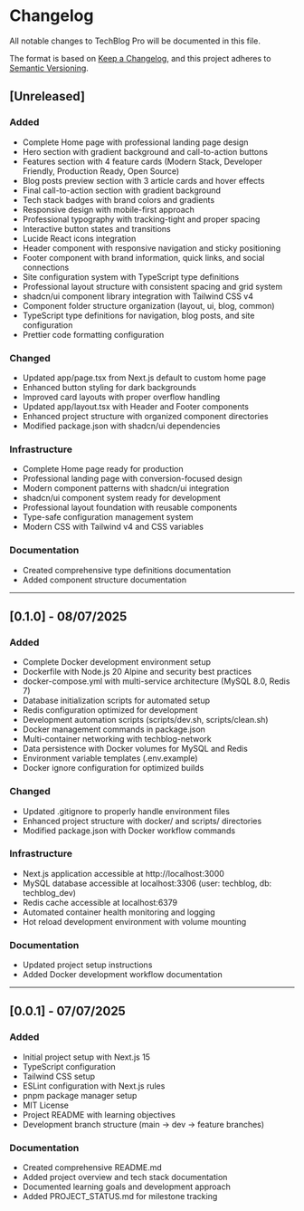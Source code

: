 # Changelog

All notable changes to TechBlog Pro will be documented in this file.

The format is based on [Keep a Changelog](https://keepachangelog.com/en/1.0.0/),
and this project adheres to [Semantic Versioning](https://semver.org/spec/v2.0.0.html).

## [Unreleased]

### Added

- Complete Home page with professional landing page design
- Hero section with gradient background and call-to-action buttons
- Features section with 4 feature cards (Modern Stack, Developer Friendly, Production Ready, Open Source)
- Blog posts preview section with 3 article cards and hover effects
- Final call-to-action section with gradient background
- Tech stack badges with brand colors and gradients
- Responsive design with mobile-first approach
- Professional typography with tracking-tight and proper spacing
- Interactive button states and transitions
- Lucide React icons integration
- Header component with responsive navigation and sticky positioning
- Footer component with brand information, quick links, and social connections
- Site configuration system with TypeScript type definitions
- Professional layout structure with consistent spacing and grid system
- shadcn/ui component library integration with Tailwind CSS v4
- Component folder structure organization (layout, ui, blog, common)
- TypeScript type definitions for navigation, blog posts, and site configuration
- Prettier code formatting configuration

### Changed

- Updated app/page.tsx from Next.js default to custom home page
- Enhanced button styling for dark backgrounds
- Improved card layouts with proper overflow handling
- Updated app/layout.tsx with Header and Footer components
- Enhanced project structure with organized component directories
- Modified package.json with shadcn/ui dependencies

### Infrastructure

- Complete Home page ready for production
- Professional landing page with conversion-focused design
- Modern component patterns with shadcn/ui integration
- shadcn/ui component system ready for development
- Professional layout foundation with reusable components
- Type-safe configuration management system
- Modern CSS with Tailwind v4 and CSS variables

### Documentation

- Created comprehensive type definitions documentation
- Added component structure documentation

---

## [0.1.0] - 08/07/2025

### Added

- Complete Docker development environment setup
- Dockerfile with Node.js 20 Alpine and security best practices
- docker-compose.yml with multi-service architecture (MySQL 8.0, Redis 7)
- Database initialization scripts for automated setup
- Redis configuration optimized for development
- Development automation scripts (scripts/dev.sh, scripts/clean.sh)
- Docker management commands in package.json
- Multi-container networking with techblog-network
- Data persistence with Docker volumes for MySQL and Redis
- Environment variable templates (.env.example)
- Docker ignore configuration for optimized builds

### Changed

- Updated .gitignore to properly handle environment files
- Enhanced project structure with docker/ and scripts/ directories
- Modified package.json with Docker workflow commands

### Infrastructure

- Next.js application accessible at http://localhost:3000
- MySQL database accessible at localhost:3306 (user: techblog, db: techblog_dev)
- Redis cache accessible at localhost:6379
- Automated container health monitoring and logging
- Hot reload development environment with volume mounting

### Documentation

- Updated project setup instructions
- Added Docker development workflow documentation

---

## [0.0.1] - 07/07/2025

### Added

- Initial project setup with Next.js 15
- TypeScript configuration
- Tailwind CSS setup
- ESLint configuration with Next.js rules
- pnpm package manager setup
- MIT License
- Project README with learning objectives
- Development branch structure (main → dev → feature branches)

### Documentation

- Created comprehensive README.md
- Added project overview and tech stack documentation
- Documented learning goals and development approach
- Added PROJECT_STATUS.md for milestone tracking
